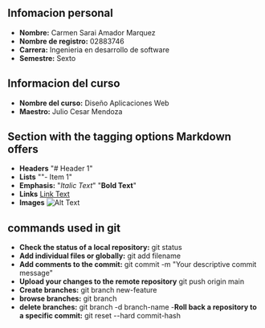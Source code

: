 ## Infomacion personal
- **Nombre:** Carmen Sarai Amador Marquez
- **Nombre de registro:** 02883746
- **Carrera:** Ingenieria en desarrollo de software
- **Semestre:** Sexto


## Informacion del curso
- **Nombre del curso:** Diseño Aplicaciones Web
- **Maestro:** Julio Cesar Mendoza

## Section with the tagging options Markdown offers

- **Headers** "# Header 1"
- **Lists** ""- Item 1"
- **Emphasis:** "*Italic Text*" "**Bold Text**"
- **Links** 
[Link Text](https://markdown.es/)
- **Images** 
![Alt Text](image-url.jpg)

## commands used in git 
- **Check the status of a local repository:** git status
- **Add individual files or globally:**  git add filename
- **Add comments to the commit:** git commit -m "Your descriptive commit message"
- **Upload your changes to the remote repository** git push origin main
- **Create branches:** git branch new-feature
- **browse branches:** git branch
- **delete branches:**  git branch -d branch-name
-**Roll back a repository to a specific commit:** git reset --hard commit-hash
